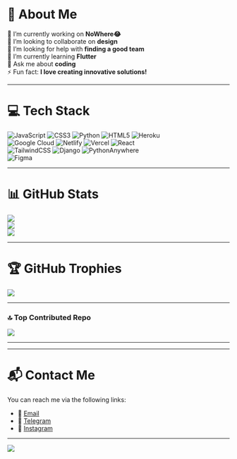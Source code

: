 # 💫 About Me
🔭 I’m currently working on **NoWhere😂**  
👯 I’m looking to collaborate on **design**  
🤝 I’m looking for help with **finding a good team**  
🌱 I’m currently learning **Flutter**  
💬 Ask me about **coding**  
⚡ Fun fact: **I love creating innovative solutions!**

---

# 💻 Tech Stack
![JavaScript](https://img.shields.io/badge/javascript-%23323330.svg?style=for-the-badge&logo=javascript&logoColor=%23F7DF1E) ![CSS3](https://img.shields.io/badge/css3-%231572B6.svg?style=for-the-badge&logo=css3&logoColor=white) ![Python](https://img.shields.io/badge/python-3670A0?style=for-the-badge&logo=python&logoColor=ffdd54) ![HTML5](https://img.shields.io/badge/html5-%23E34F26.svg?style=for-the-badge&logo=html5&logoColor=white) ![Heroku](https://img.shields.io/badge/heroku-%23430098.svg?style=for-the-badge&logo=heroku&logoColor=white)  
![Google Cloud](https://img.shields.io/badge/GoogleCloud-%234285F4.svg?style=for-the-badge&logo=google-cloud&logoColor=white) ![Netlify](https://img.shields.io/badge/netlify-%23000000.svg?style=for-the-badge&logo=netlify&logoColor=#00C7B7) ![Vercel](https://img.shields.io/badge/vercel-%23000000.svg?style=for-the-badge&logo=vercel&logoColor=white) ![React](https://img.shields.io/badge/react-%2320232a.svg?style=for-the-badge&logo=react&logoColor=%2361DAFB)  
![TailwindCSS](https://img.shields.io/badge/tailwindcss-%2338B2AC.svg?style=for-the-badge&logo=tailwind-css&logoColor=white) ![Django](https://img.shields.io/badge/django-%23092E20.svg?style=for-the-badge&logo=django&logoColor=white) ![PythonAnywhere](https://img.shields.io/badge/pythonanywhere-%232F9FD7.svg?style=for-the-badge&logo=pythonanywhere&logoColor=151515)  
![Figma](https://img.shields.io/badge/figma-%23F24E1E.svg?style=for-the-badge&logo=figma&logoColor=white)

---

# 📊 GitHub Stats
![](https://github-readme-stats.vercel.app/api?username=safarbek0227&theme=dark&hide_border=true&include_all_commits=true&count_private=true)  
![](https://github-readme-streak-stats.herokuapp.com/?user=safarbek0227&theme=dark&hide_border=true)  
![](https://github-readme-stats.vercel.app/api/top-langs/?username=safarbek0227&theme=dark&hide_border=true&include_all_commits=true&count_private=true&layout=compact)

---

# 🏆 GitHub Trophies
![](https://github-profile-trophy.vercel.app/?username=safarbek0227&theme=radical&no-frame=false&no-bg=false&margin-w=4)

---

### 🔝 Top Contributed Repo
![](https://github-contributor-stats.vercel.app/api?username=safarbek0227&limit=5&theme=dark&combine_all_yearly_contributions=true)

---


---

# 📬 Contact Me
You can reach me via the following links:
- 📧 [Email](mailto:solijonovsafarbek@gmail.com)
- 📱 [Telegram](https://t.me/Safarbek227)
- 📸 [Instagram](https://www.instagram.com/_solijonov27/)

---

[![](https://visitcount.itsvg.in/api?id=safarbek0227&icon=6&color=0)](https://visitcount.itsvg.in)
